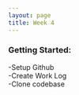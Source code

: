 ```yaml
---
layout: page
title: Week 4
---
```


### Getting Started:

-Setup Github
<br>
-Create Work Log
<br>
-Clone codebase
